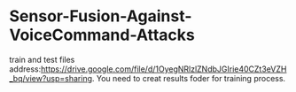 # Sensor-Fusion-Against-VoiceCommand-Attacks
train and test files address:https://drive.google.com/file/d/1OyegNRlzlZNdbJGIrie40CZt3eVZH_bq/view?usp=sharing.
You need to creat results foder for training process.
